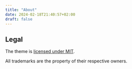 ```yaml
---
title: "About"
date: 2024-02-18T21:40:57+02:00
draft: false
---
```


## Legal

The theme is [licensed under MIT](https://github.com/schnerring/hugo-theme-gruvbox/blob/main/LICENSE).

All trademarks are the property of their respective owners.


